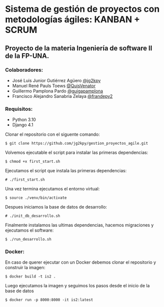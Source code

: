 # Sistema de gestión de proyectos con metodologías ágiles: KANBAN + SCRUM
## Proyecto de la materia Ingeniería de software II de la FP-UNA.

### Colaboradores:
* José Luis Junior Gutiérrez Agüero [@jg2kpy](https://github.com/jg2kpy)
* Manuel René Pauls Toews [@QuisVenator](https://github.com/QuisVenator)
* Guillermo Pamplona Pardo [@guigapamplona](https://github.com/guigapamplona)
* Francisco Alejandro Sanabria Zelaya [@frandepy2](https://github.com/frandepy2)

### Requisitos:
* Python 3.10
* Django 4.1

Clonar el repositorio con el siguente comando:

```
$ git clone https://github.com/jg2kpy/gestion_proyectos_agile.git
```

Volvemos ejecutable el script para instalar las primeras dependencias:
```
$ chmod +x first_start.sh
```

Ejecutamos el script que instala las primeras dependencias:
```
# ./first_start.sh
```

Una vez termina ejecutamos el entorno virtual:
```
$ source ./venv/bin/activate
```

Despues iniciamos la base de datos de desarrollo:
```
# ./init_db_desarrollo.sh
```

Finalmente instalamos las ultimas dependencias, hacemos migraciones y ejecutamos el software:
```
$ ./run_desarrollo.sh
```

### Docker:
En caso de querer ejecutar con un Docker debemos clonar el repositorio y construir la imagen:
```
$ docker build -t is2 .
```

Luego ejecutamos la imagen y seguimos los pasos desde el inicio de la base de datos
```
$ docker run -p 8000:8000 -it is2:latest
```
